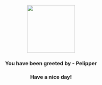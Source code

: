 <p align="center">
            <img src="https://raw.githubusercontent.com/PokeAPI/sprites/master/sprites/pokemon/279.png" width="150" height="150">
          </p>
          <h3 align="center">You have been greeted by - <b>Pelipper</b></h3>
          <h3 align="center">Have a nice day!</h3>
        